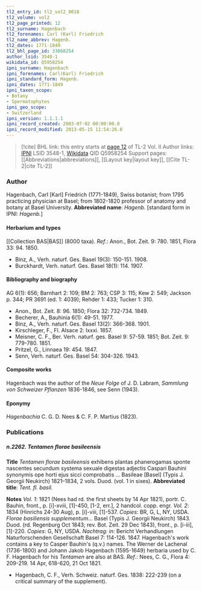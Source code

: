 ```yaml
---
tl2_entry_id: tl2_vol2_0018
tl2_volume: vol2
tl2_page_printed: 12
tl2_surname: Hagenbach
tl2_forenames: Carl (Karl) Friedrich
tl2_name_abbrev: Hagenb.
tl2_dates: 1771-1849
tl2_bhl_page_id: 33068254
author_lsid: 3548-1
wikidata_id: Q5958254
ipni_surname: Hagenbach
ipni_forenames: Carl(Karl) Friedrich
ipni_standard_form: Hagenb.
ipni_dates: 1771-1849
ipni_taxon_scope: 
- Botany
- Spermatophytes
ipni_geo_scope: 
- Switzerland
ipni_version: 1.1.1.1
ipni_record_created: 2003-07-02 00:00:00.0
ipni_record_modified: 2013-05-15 11:54:26.0
---
```


> [!cite] BHL link: this entry starts at [page 12](https://www.biodiversitylibrary.org/page/33068254) of TL-2 Vol. II
> Author links: [IPNI](https://www.ipni.org/a/3548-1) LSID 3548-1, [Wikidata](https://www.wikidata.org/wiki/Q5958254) QID Q5958254
> Support pages: [[Abbreviations|abbreviations]], [[Layout key|layout key]], [[Cite TL-2|cite TL-2]]

### Author

Hagenbach, Carl \[Karl\] Friedrich (1771-1849), Swiss botanist; from 1795 practicing physician at Basel; from 1802-1820 professor of anatomy and botany at Basel University. 
**Abbreviated name**: *Hagenb.* \[standard form in IPNI: *Hagenb.*\]

#### Herbarium and types

[[Collection BAS|BAS]] (8000 taxa).
*Ref*.: Anon., Bot. Zeit. 9: 780. 1851, Flora 33: 94. 1850.
- Binz, A., Verh. naturf. Ges. Basel 19(3): 150-151. 1908.
- Burckhardt, Verh. naturf. Ges. Basel 18(1): 114. 1907.

#### Bibliography and biography

AG 6(1): 656; Barnhart 2: 109; BM 2: 763; CSP 3: 115; Kew 2: 549; Jackson p. 344; PR 3691 (ed. 1: 4039); Rehder 1: 433; Tucker 1: 310.
- Anon., Bot. Zeit. 8: 96. 1850; Flora 32: 732-734. 1849.
- Becherer, A., Bauhinia 6(1): 49-51. 1977.
- Binz, A., Verh. naturf. Ges. Basel 13(2): 366-368. 1901.
- Kirschleger, F., Fl. Alsace 2: lxxxi. 1857.
- Meisner, C. F., Ber. Verh. naturf. ges. Basel 9: 57-59. 1851; Bot. Zeit. 9: 779-780. 1851.
- Pritzel, G., Linnaea 19: 454. 1847.
- Senn, Verh. naturf. Ges. Basel 54: 304-326. 1943.

#### Composite works

Hagenbach was the author of the *Neue Folge* of J. D. Labram, *Sammlung von Schweizer Pflanzen* 1836-1846, see Senn (1943).

#### Eponymy

*Hagenbachia* C. G. D. Nees & C. F. P. Martius (1823).

### Publications

##### n.2262. Tentamen florae basileensis

**Title**
*Tentamen florae basileensis* exhibens plantas phanerogamas sponte nascentes secundum systema sexuale digestas adjectis Caspari Bauhini synonymis ope horti ejus sicci comprobatis ... Basileae \[Basel\] (Typis J. Georgii Neukirch) 1821–1834, 2 vols. Duod. (vol. 1 in sixes).
**Abbreviated title**: *Tent. fl. basil.*

**Notes**
*Vol. 1*: 1821 (Nees had rd. the first sheets by 14 Apr 1821), portr. C. Bauhin, front., p. \[i\]-xviii, \[1\]-450, \[1-2, err.\], 2 handcol. copp. engr.
*Vol. 2*: 1834 (Hinrichs 24-30 Aug), p. \[i\]-viii, \[1\]-537. *Copies*: BR, G, L, NY, USDA.
*Florae basiliensis supplementum*... Basel (Typis J. Georgii Neukirch) 1843. Duod. (rd. Regenburg Oct 1843; rev. Bot. Zeit. 29 Dec 1843), front., p. \[i-iii\], \[1\]-220. *Copies*: G, NY, USDA.
*Nachtrag: in*: Bericht Verhandlungen Naturforschenden Gesellschaft Basel 7: 114-126. 1847.
Hagenbach's work contains a key to Casper Bauhin's (q.v.) names. The Werner de Lachenal (1736-1800) and Johann Jakob Hagenbach (1595-1649) herbaria used by C. F. Hagenbach for his *Tentamen* are also at BAS.
*Ref*.: Nees, C. G., Flora 4: 209-219. 14 Apr, 618-620, 21 Oct 1821.
- Hagenbach, C. F., Verh. Schweiz. naturf. Ges. 1838: 222-239 (on a critical summary of the supplement).

